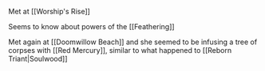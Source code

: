 Met at [[Worship's Rise]]

Seems to know about powers of the [[Feathering]]

Met again at [[Doomwillow Beach]] and she seemed to be infusing a tree of corpses with [[Red Mercury]], similar to what happened to [[Reborn Triant|Soulwood]]
